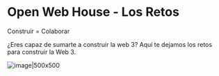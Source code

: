 # Open Web House - Los Retos

Construir = Colaborar

¿Eres capaz de sumarte a construir la web 3? Aquí te dejamos los retos para construir la Web 3.

![image|500x500](img/openwebhouse.jpeg)

